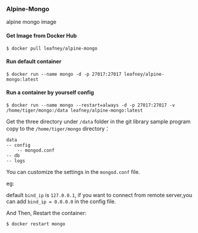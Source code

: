 ### Alpine-Mongo

alpine mongo image

#### Get Image from Docker Hub

```
$ docker pull leafney/alpine-mongo
```

#### Run default container

```
$ docker run --name mongo -d -p 27017:27017 leafney/alpine-mongo:latest
```

#### Run a container by yourself config

```
$ docker run --name mongo --restart=always -d -p 27017:27017 -v /home/tiger/mongo:/data leafney/alpine-mongo:latest
```

Get the three directory under `/data` folder in the git library sample program copy to the `/home/tiger/mongo` directory：

```
data
-- config
    -- mongod.conf
-- db
-- logs
```

You can customize the settings in the `mongod.conf` file.

eg:

default `bind_ip` is `127.0.0.1`, if you want to connect from remote server,you can add `bind_ip = 0.0.0.0` in the config file.

And Then, Restart the container:

```
$ docker restart mongo
```
